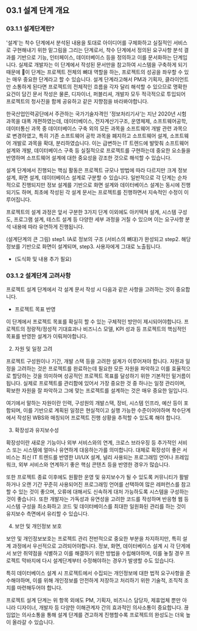 ## 03.1 설계 단계 개요
### 03.1.1 설계단계란?
'설계'는 착수 단계에서 분석된 내용을 토대로 아이디어를 구체화하고 실질적인 서비스로 구현해내기 위한 밑그림을 그리는 단계로서, 착수 단계에서 정의된 요구사항 분석 결과를 기반으로 기능, 인터페이스, 데이터베이스 등을 정의하고 이를 문서화하는 단계입니다.
실제로 개발자는 이 단계에서 작성된 문서만을 참고하여 시스템을 구축하게 되기 때문에 이 단계는 프로젝트 전체의 뼈대 역할을 하는, 프로젝트의 성공을 좌우할 수 있는 매우 중요한 단계라고 할 수 있습니다.
설계 단계라고해서 PM과 기획자, 클라이언트만 소통하게 된다면 프로젝트의 전체적인 흐름을 각자 달리 해석할 수 있으므로 명확한 요건이 담긴 문서 작성은 물론, 디자이너, 퍼블리셔, 개발자 모두 적극적으로 투입되어 프로젝트의 청사진을 함께 공유하고 같은 지향점을 바라봐야합니다.

한국산업인력공단에서 주관하는 국가기술자격인 '정보처리기사'는 지난 2020년 시험 과목을 대폭 개편하였는데, 데이터베이스, 전자계산기구조, 운영체제, 소프트웨어공학, 데이터통신 과목 중 데이터베이스 구축 외의 모든 과목을 소프트웨어 개발 관련 과목으로 변경하였고, 특히 기존 소프트웨어 공학 과목을 폐지하고 소프트웨어 설계, 소프트웨어 개발로 과목을 확대, 분리하였습니다. 이는 급변하는 IT 트렌드에 발맞춰 소프트웨어 설계와 개발, 데이터베이스 구축 등 실질적으로 프로젝트를 구현하는데 중요한 요소들을 반영하며 소프트웨어 설계에 대한 중요성을 강조한 것으로 해석할 수 있습니다.

설계 단계에서 진행되는 핵심 활동은 프로젝트 규모나 방법에 따라 다르지만 크게 정보 설계, 화면 설계, 데이터베이스 설계로 구분할 수 있습니다. 일반적으로 각 단계는 순차적으로 진행되지만 정보 설계를 기반으로 화면 설계와 데이터베이스 설계는 동시에 진행되기도 하며, 최초에 작성된 각 설계 문서는 프로젝트를 진행하면서 지속적인 수정이 이루어집니다. 

프로젝트의 설계 과정은 앞서 구분한 3가지 단계 이외에도 아키텍쳐 설계, 시스템 구성도, 프로그램 설계, 테스트 설계 등 다양한 세부 과정을 거칠 수 있으며 이는 요구사항 분석 내용에 따라 유연하게 진행됩니다.

(설계단계의 큰 그림)
step1. IA로 정보의 구조 (서비스의 뼈대)가 완성되고
step2. 해당 정보를 기반으로 화면이 설계되며,
step3. 사용자에게 그대로 노출됩니다.
*  (도식화 및 내용 추가 필요)

### 03.1.2 설계단계 고려사항
프로젝트 설계 단계에서 각 설계 문서 작성 시 다음과 같은 사항을 고려하는 것이 중요합니다.

- 프로젝트 목표 반영  

이 단계에서 프로젝트 목표를 확실히 할 수 있는 구체적인 방안이 제시되어야합니다. 프로젝트의 정량적/정성적 기대효과나 비즈니스 모델, KPI 성과 등 프로젝트의 핵심적인 목표를 반영한 설계가 이뤄져야합니다.

2. 자원 및 일정 고려  

프로젝트 구성원이나 기간, 개발 스택 등을 고려한 설계가 이루어져야 합니다. 자원과 일정을 고려하는 것은 프로젝트를 완료하는데 필요한 모든 자원을 파악하고 이를 효율적으로 할당하는 것을 의미하며 성공적인 프로젝트 목표를 달성하기 위한 기본적인 밑거름이 됩니다. 실제로 프로젝트를 관리함에 있어서 가장 중요한 것 중 하나는 일정 관리이며, 확보한 자원을 잘 파악하고 그에 맞는 프로젝트를 설계하는 것은 매우 중요한 일입니다.

여기에서 말하는 자원이란 인력, 구성원의 개발스택, 장비, 시스템 인프라, 예산 등이 포함되며, 이를 기반으로 계획된 일정은 현실적이고 실행 가능한 수준이어야하며 착수단계에서 작성된 WBS와 매칭되어 프로젝트 진행 상황을 추적할 수 있도록 해야 합니다.

3. 확장성과 유지보수성  

확장성이란 새로운 기능이나 외부 서비스와의 연계, 크로스 브라우징 등 추가적인 서비스 또는 시스템에 얼마나 유연하게 대응하는가를 의미합니다. 대체로 확장성이 좋은 서비스는 최신 IT 트렌드를 반영한 UI/UX 설계, 널리 사용되는 프로그래밍 언어나 프레임워크, 외부 서비스와 연계하기 좋은 핵심 콘텐츠 등을 반영한 경우가 많습니다.
   
또한 프로젝트 종료 이후에도 원활한 운영 및 유지보수가 될 수 있도록 커뮤니티가 활발하거나 오랜 기간 꾸준히 사용되어진 프로그래밍 언어를 선택하여 많은 레퍼런스를 참고할 수 있는 것이 좋으며, 오류에 대해서도 신속하게 대처 가능하도록 시스템을 구성하는 것이 좋습니다. 또한 개발자는 가독성과 유연성을 고려한 코드를 작성하며 반응형 웹 등 시스템 구성을 최소화하고 코드 및 데이터베이스를 최대한 일원화된 관리를 하는 것이 유지보수 측면에서 유리할 수 있습니다.


4. 보안 및 개인정보 보호  

보안 및 개인정보보호는 프로젝트 관리 전반적으로 중요한 부분을 차지하지만, 특히 설계 과정에서 우선적으로 고려되어야합니다. 정보, 화면, 데이터베이스 설계 시 각 단게에서 보안 취약점을 식별하고 이를 해결하기 위한 방법을 수립해야하며, 이를 놓칠 경우 프로젝트 막바지에 다시 설계단계부터 수정해야하는 경우가 발생할 수도 있습니다.

특히 데이터베이스 설계 시 프로젝트에서 수집되는 개인정보에 대한 법적 요구사항을 준수해야하며, 이를 위해 개인정보를 안전하게 저장하고 처리하기 위한 기술적, 조직적 조치를 마련해두어야 합니다.

프로젝트 설계 단계는 위 항목 외에도 PM, 기획자, 비즈니스 담당자, 제휴업체 뿐만 아니라 디자이너, 개발자 등 다양한 이해관계자 간의 효과적인 의사소통이 중요합니다. 끊임없는 의사소통을 통해 설계 단계를 견고하게 진행할수록 프로젝트의 완성도는 더욱 높이 올라갈 수 있습니다.
